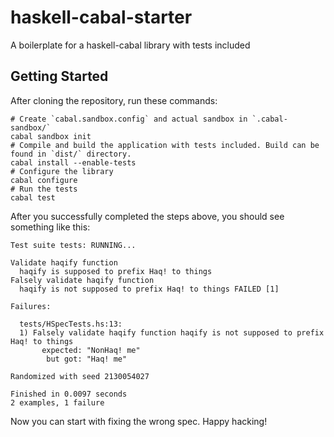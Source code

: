 # haskell-cabal-starter
A boilerplate for a haskell-cabal library with tests included

## Getting Started
After cloning the repository, run these commands:

```
# Create `cabal.sandbox.config` and actual sandbox in `.cabal-sandbox/`
cabal sandbox init
# Compile and build the application with tests included. Build can be found in `dist/` directory.
cabal install --enable-tests
# Configure the library
cabal configure
# Run the tests
cabal test
```

After you successfully completed the steps above, you should see something like this:

```
Test suite tests: RUNNING...

Validate haqify function
  haqify is supposed to prefix Haq! to things
Falsely validate haqify function
  haqify is not supposed to prefix Haq! to things FAILED [1]

Failures:

  tests/HSpecTests.hs:13:
  1) Falsely validate haqify function haqify is not supposed to prefix Haq! to things
       expected: "NonHaq! me"
        but got: "Haq! me"

Randomized with seed 2130054027

Finished in 0.0097 seconds
2 examples, 1 failure
```

Now you can start with fixing the wrong spec. Happy hacking!

